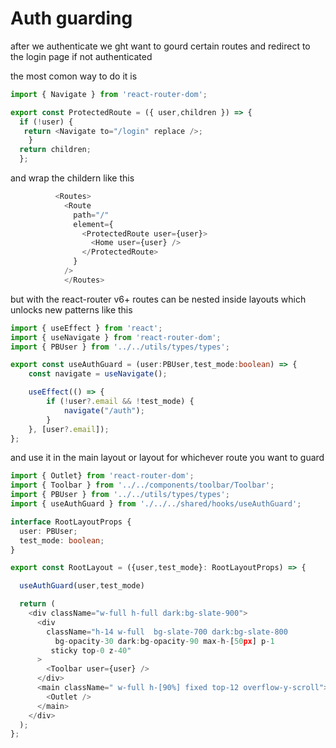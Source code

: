 # Auth guarding

after we authenticate we ght want to gourd certain routes and redirect to the login page if not authenticated

the most comon way to do it is 

```ts
import { Navigate } from 'react-router-dom';

export const ProtectedRoute = ({ user,children }) => {
  if (!user) {
   return <Navigate to="/login" replace />;
    }
  return children;
  };

```

and wrap the childern like this
```ts
          <Routes>
            <Route
              path="/"
              element={
                <ProtectedRoute user={user}>
                  <Home user={user} />
                </ProtectedRoute>
              }
            />
            </Routes>
```

but with the react-router v6+ routes can be nested inside layouts which unlocks new patterns like this 

```ts
import { useEffect } from 'react';
import { useNavigate } from 'react-router-dom';
import { PBUser } from '../../utils/types/types';

export const useAuthGuard = (user:PBUser,test_mode:boolean) => {
    const navigate = useNavigate();

    useEffect(() => {
        if (!user?.email && !test_mode) {
            navigate("/auth");
        }
    }, [user?.email]);
};
```
and use it in the main layout or layout for whichever route you want to guard

```ts
import { Outlet} from 'react-router-dom';
import { Toolbar } from '../../components/toolbar/Toolbar';
import { PBUser } from '../../utils/types/types';
import { useAuthGuard } from './../../shared/hooks/useAuthGuard';

interface RootLayoutProps {
  user: PBUser;
  test_mode: boolean;
}

export const RootLayout = ({user,test_mode}: RootLayoutProps) => {

  useAuthGuard(user,test_mode)

  return (
    <div className="w-full h-full dark:bg-slate-900">
      <div
        className="h-14 w-full  bg-slate-700 dark:bg-slate-800
          bg-opacity-30 dark:bg-opacity-90 max-h-[50px] p-1
         sticky top-0 z-40"
      >
        <Toolbar user={user} />
      </div>
      <main className=" w-full h-[90%] fixed top-12 overflow-y-scroll">
        <Outlet />
      </main>
    </div>
  );
};

```
